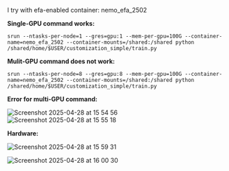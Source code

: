 I try with efa-enabled container: nemo_efa_2502

**Single-GPU command works:**

`srun --ntasks-per-node=1 --gres=gpu:1 --mem-per-gpu=100G --container-name=nemo_efa_2502 --container-mounts=/shared:/shared python /shared/home/$USER/customization_simple/train.py`

**Mulit-GPU command does not work:**

`srun --ntasks-per-node=8 --gres=gpu:8 --mem-per-gpu=100G --container-name=nemo_efa_2502 --container-mounts=/shared:/shared python /shared/home/$USER/customization_simple/train.py`

**Error for multi-GPU command:**

![Screenshot 2025-04-28 at 15 54 56](https://github.com/user-attachments/assets/97cd91de-0cd5-4eea-b1c4-d75722566948)
![Screenshot 2025-04-28 at 15 55 18](https://github.com/user-attachments/assets/92f4fa28-501a-48c5-ab9e-b50ce2769090)

**Hardware:**

![Screenshot 2025-04-28 at 15 59 31](https://github.com/user-attachments/assets/2935cb9e-927d-4b7b-a12f-627070af247c)

![Screenshot 2025-04-28 at 16 00 30](https://github.com/user-attachments/assets/1473bf77-d0a1-4bfb-83da-4bb0788a766a)
